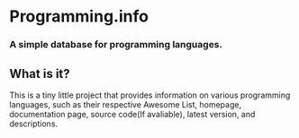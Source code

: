 # Programming.info
### A simple database for programming languages.

## What is it?

This is a tiny little project that provides information on various programming languages, such as their respective Awesome List, homepage, documentation page, source code(If avaliable), latest version, and descriptions.

